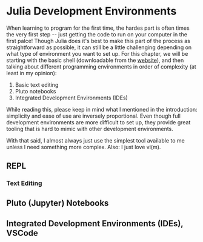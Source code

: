 # Julia Development Environments

When learning to program for the first time, the hardes part is often times the very first step -- just getting the code to run on your computer in the first palce!
Though Julia does it's best to make this part of the process as straightforward as possible, it can still be a little challenging depending on what type of environment you want to set up.
For this chapter, we will be starting with the basic shell (downloadable from the [website](https://julialang.org/downloads/)), and then talking about different programming environments in order of complexity (at least in my opinion):
1. Basic text editing
2. Pluto notebooks
3. Integrated Development Environments (IDEs)

While reading this, please keep in mind what I mentioned in the introduction: simplicity and ease of use are inversely proportional.
Even though full development environments are more difficult to set up, they provide great tooling that is hard to mimic with other development environments.

With that said, I almost always just use the simplest tool available to me unless I need something more complex.
Also: I just love vi(m).

## REPL

### Text Editing

## Pluto (Jupyter) Notebooks

## Integrated Development Environments (IDEs), VSCode
